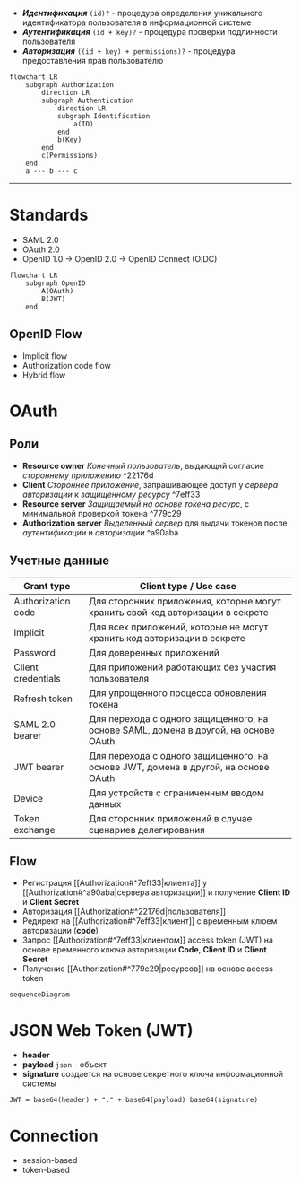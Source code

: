 -  ***Идентификация*** `(id)?` - процедура определения уникального идентификатора пользователя в информационной системе
- ***Аутентификация*** `(id + key)?` - процедура проверки подлинности пользователя
- ***Авторизация*** `((id + key) + permissions)?` - процедура предоставления прав пользователю

```mermaid
flowchart LR
	subgraph Authorization
		direction LR
		subgraph Authentication
			direction LR
			subgraph Identification
				a(ID)
			end
			b(Key)
		end
		c(Permissions)
	end
	a --- b --- c
```

---

# Standards
- SAML 2.0
- OAuth 2.0
- OpenID 1.0 -> OpenID 2.0 -> OpenID Connect (OIDC)

```mermaid
flowchart LR
	subgraph OpenID
		A(OAuth)
		B(JWT)
	end
```

## OpenID Flow
- Implicit flow
- Authorization code flow
- Hybrid flow

# OAuth

## Роли
- **Resource owner**
	*Конечный пользователь*, выдающий согласие *стороннему приложению* ^22176d
- **Client**
	*Стороннее приложение*, запрашивающее доступ у *сервера авторизации*  к *защищенному ресурсу* ^7eff33
- **Resource server**
	*Защищаемый на основе токена ресурс*, с минимальной проверкой токена ^779c29
- **Authorization server**
	*Выделенный сервер* для выдачи токенов после *аутентификации* и *авторизации* ^a90aba

## Учетные данные

Grant type | Client type / Use case
---------- | -
Authorization code | Для сторонних приложения, которые могут хранить свой код авторизации в секрете
Implicit | Для всех приложений, которые не могут хранить код авторизации в секрете
Password | Для доверенных приложений
Client credentials | Для приложений работающих без участия пользователя
Refresh token | Для упрощенного процесса обновления токена
SAML 2.0 bearer | Для перехода с одного защищенного, на основе SAML, домена в другой, на основе OAuth
JWT bearer | Для перехода с одного защищенного, на основе JWT, домена в другой, на основе OAuth 
Device | Для устройств с ограниченным вводом данных
Token exchange | Для сторонних приложений в случае сценариев делегирования

## Flow
- Регистрация [[Authorization#^7eff33|клиента]] у [[Authorization#^a90aba|сервера авторизации]] и получение **Client ID** и **Client Secret**
- Авторизация [[Authorization#^22176d|пользователя]]
- Редирект на [[Authorization#^7eff33|клиент]] с временным клюем авторизации (**code**)
- Запрос [[Authorization#^7eff33|клиентом]] access token (JWT) на основе временного ключа авторизации **Code**, **Client ID** и **Client Secret**
- Получение [[Authorization#^779c29|ресурсов]] на основе access token

```mermaid
sequenceDiagram

```

# JSON Web Token (JWT)
- **header**
- **payload**
	`json` - объект
- **signature**
	создается на основе секретного ключа информационной системы
```
JWT = base64(header) + "." + base64(payload) base64(signature)
```

# Connection
- session-based
- token-based